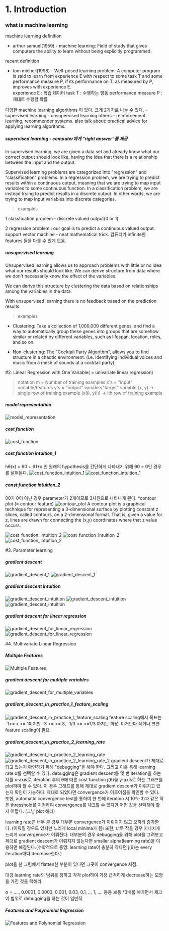 # 1. Introduction

### what is machine learning

machine learning definition

* arthur samuel(1959) - machine learning: Field of study that gives computers the ability to learn without being explicitly programmed.

recent definition

* tom michell(1998) - Well-posed learning problem: A computer program is said to learn from experience E with respect to some task T and some performance measure P, if its performance on T, as measured by P, improves with experience E.  
experience E : 학습 데이터
task T : 수행하는 행동
performance measure P : 제대로 수행할 확률

다양한 machine learning algorithms 이 있다.
크게 2가지로 나눌 수 있다.
    -	supervised learning
    -	unsupervised learning
others – reinforcement learning, recommender systems.
also talk about: practical advice for applying learning algorithms.

##### supervised learning - computer에게 "right answer"를 제공
In supervised learning, we are given a data set and already know what our correct output should look like, having the idea that there is a relationship between the input and the output.

Supervised learning problems are categorized into "regression" and "classification" problems. In a regression problem, we are trying to predict results within a continuous output, meaning that we are trying to map input variables to some continuous function. In a classification problem, we are instead trying to predict results in a discrete output. In other words, we are trying to map input variables into discrete categories.
>examples

1 classfication problem - discrete valued output(0 or 1)

2 regression problem : our goal is to predict a continuous valued output.
support vector machine - neat mathematical trick. 컴퓨터가 infinite한 features 들을 다룰 수 있게 도움.

##### unsupervised learning
Unsupervised learning allows us to approach problems with little or no idea what our results should look like. We can derive structure from data where we don't necessarily know the effect of the variables.

We can derive this structure by clustering the data based on relationships among the variables in the data.

With unsupervised learning there is no feedback based on the prediction results.
>examples

- Clustering: Take a collection of 1,000,000 different genes, and find a way to automatically group these genes into groups that are somehow similar or related by different variables, such as lifespan, location, roles, and so on.

- Non-clustering: The "Cocktail Party Algorithm", allows you to find structure in a chaotic environment. (i.e. identifying individual voices and music from a mesh of sounds at a cocktail party).

#2. Linear Regression with One Vairable( = univariate linear regression)
>notation
>m = Number of training examples
>x's = "input" variable/features
>y's = "output" variable/"target" variable
>(x, y) -> single row of training example
>(x(i), y(i)) -> ith row of training example

##### model representation
![model_representation](./images/model_representation.png)

##### cost function
![cost_function](./images/cost_function.png)


##### cost function intuition_1
hθ(x) = θ0 + θ1*x
인 원래의 hypothesis를 간단하게 나타내기 위해 θ0 = 0인 경우를 살펴본다.
![cost_function_intuition_1](./images/intuition_1_1.png)
![cost_function_intuition_1](./images/intuition_1_2.png)

##### const function intuition_2
θ0가 0이 아닌 경우 parameter가 2개이므로 3차원으로 나타나게 된다.
*contour plot (= contour feature)
![contour_plot](./images/contour_plot.gif)
A contour plot is a graphical technique for representing a 3-dimensional surface by plotting constant z slices, called contours, on a 2-dimensional format. That is, given a value for z, lines are drawn for connecting the (x,y) coordinates where that z value occurs.

![cost_function_intuition_2](./images/intuition_2_1.png)
![cost_function_intuition_2](./images/intuition_2_2.png)
![cost_function_intuition_2](./images/intuition_2_3.png)

#3. Parameter learning
##### gradient descent
![gradient_descent_1](./images/gradient_descent_1.png)
![gradient_descent_1](./images/gradient_descent_2.png)

##### gradient descent intuition
![gradient_descent_intuition](./images/gradient_descent_intuition_1.png)
![gradient_descent_intuition](./images/gradient_descent_intuition_2.png)
![gradient_descent_intuition](./images/gradient_descent_intuition_3.png)

##### gradient descent for linear regression
![gradient_descent_for_linear_regression](./images/gradient_descent_linear_regression.png)
![gradient_descent_for_linear_regression](./images/gradient_descent_linear_regression_2.png)

#4. Multivariate Linear Regression

##### Multiple Features
![Multiple Features](./images/multiple_features.png)
##### gradient descent for multiple variables
![gradient_descent_for_multiple_variables](./images/gradient_descent_for_multiple_variables.png)
##### gradient_descent_in_practice_1_feature_scaling
![gradient_descent_in_practice_1_feature_scaling](./images/gradient_descent_in_practice_1_feature_scaling.png)
feature scaling에서 목표는 -1<= x <= 1이지만
-3 <= <= 3, -1/3 <= <=1/3 까지는 허용. 이거보다 작거나 크면 feature scaling이 필요.

##### gradient_descent_in_practice_2_learning_rate
![gradient_descent_in_practice_2_learning_rate](./images/gradient_descent_in_practice_2_learning_rate.png)
![gradient_descent_in_practice_2_learning_rate_2](./images/gradient_descent_in_practice_2_learning_rate_2.png)
gradient descent가 제대로 되고 있는지 확인하기 위해 "debugging"을 해야 한다. 그리고 이를 통해 learning rate α를 선택할 수 있다.
debugging은 gradient descent를 몇 번 iteration을 하는 지를 x-axis로, iteration 후의 θ에 따른 cost function j(θ)을 y-axis로 하는 그래프를 plot하여 할 수 있다. 이 경우 그래프를 통해 제대로 gradient descent가 이뤄지고 있는지 확인이 가능하다. 제대로 되었다면 convergence가 이루어짐을 확인할 수 있다.
또한, automatic convergence test를 통하여 한 번에 iteration 시 10^(-3)과 같은 작은 thresshold를 지정하여 convergence를 체크할 수 있지만 어떤 값을 선택해야 할 지 어렵다. (그냥 plot 해라)

learning rate은 너무 클 경우 대부분 convergence가 이뤄지지 않고 오히려 증가한다. (이뤄질 경우도 있지만 느리게 local minima가 됨)
또한, 너무 작을 경우 지나치게 느리게 convergence가 이뤄진다.
대부분의 경우 debugging을 위해 plot을 그려보고 제대로 gradient descent가 이뤄지지 않는다면 smaller alpha(learning rate)을 이용하면 해결된다.(수학적으로 증명: learning rate이 충분히 작다면 j(θ)는 every iteration마다 decrease한다.)

plot을 한 그림에서 flatten한 부분이 있다면 그곳이 convergence 지점.

대강 learning rate의 범위를 정하고 각각 plot하여 가장 급격하게 decrease하는 모양을 가진 것을 택해라

α = 
...., 0.0001, 0.0003, 0.001, 0.03, 0.1, .., 1, ....
등등 보통 *3배를 해가면서 체크
이 범위로 debugging을 하는 것이 일반적
##### Features and Polynomial Regression
![Features and Polynomial Regression](./images/Features_and_Polynomial_Regression.png)









